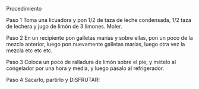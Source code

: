 Procedimiento 

Paso 1
Toma una licuadora y pon 1/2 de taza de leche condensada, 1/2 taza de lechera y jugo de limón de 3 limones.
Moler.

Paso 2 
En un recipiente pon galletas marías y sobre ellas, pon un poco de la mezcla anterior, luego pon nuevamente galletas marías, luego otra vez la mezcla etc etc etc.

Paso 3
Coloca un poco de ralladura de limón sobre el pie, y mételo al congelador por una hora y media, y luego pásalo al refrigerador.

Paso 4
Sacarlo, partirlo y DISFRUTAR!